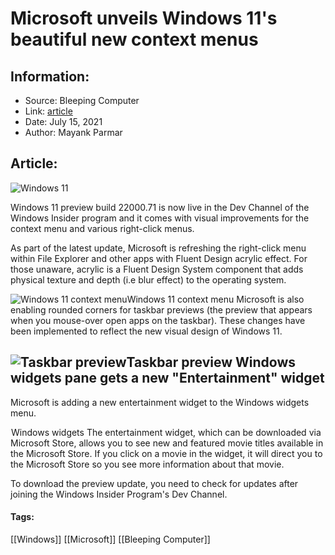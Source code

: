 # Microsoft unveils Windows 11's beautiful new context menus
### 

## Information:
+ Source: Bleeping Computer
+ Link: [article](https://www.bleepingcomputer.com/news/microsoft/microsoft-unveils-windows-11s-beautiful-new-context-menus/)
+ Date: July 15, 2021
+ Author: Mayank Parmar


## Article:
![Windows 11](https://www.bleepstatic.com/content/hl-images/2021/07/15/Windows-11-Context-menu-update.jpg)


Windows 11 preview build 22000.71 is now live in the Dev Channel of the Windows Insider program and it comes with visual improvements for the context menu and various right-click menus.


As part of the latest update, Microsoft is refreshing the right-click menu within File Explorer and other apps with Fluent Design acrylic effect. For those unaware, acrylic is a Fluent Design System component that adds physical texture and depth (i.e blur effect) to the operating system.




![Windows 11 context menu](https://www.bleepstatic.com/images/news/u/1097497/Windows-10/Windows-11-context-menu.jpg)Windows 11 context menu
Microsoft is also enabling rounded corners for taskbar previews (the preview that appears when you mouse-over open apps on the taskbar). These changes have been implemented to reflect the new visual design of Windows 11.



![Taskbar preview](https://www.bleepstatic.com/images/news/u/1097497/Windows-10/Rounded-preview.jpg)Taskbar preview
Windows widgets pane gets a new "Entertainment" widget
------------------------------------------------------


Microsoft is adding a new entertainment widget to the Windows widgets menu.



![Widgets](data:image/gif;base64,R0lGODlhAQABAAAAACH5BAEKAAEALAAAAAABAAEAAAICTAEAOw==)Windows widgets
The entertainment widget, which can be downloaded via Microsoft Store, allows you to see new and featured movie titles available in the Microsoft Store. If you click on a movie in the widget, it will direct you to the Microsoft Store so you see more information about that movie.


To download the preview update, you need to check for updates after joining the Windows Insider Program's Dev Channel.




#### Tags:
[[Windows]] [[Microsoft]] [[Bleeping Computer]]
